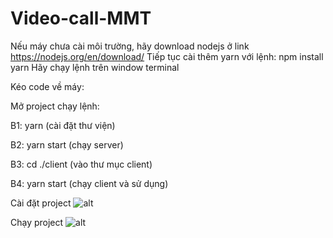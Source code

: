 # Video-call-MMT

 Nếu máy chưa cài môi trường, hãy download nodejs ở link https://nodejs.org/en/download/
 Tiếp tục cài thêm yarn với lệnh: npm install yarn
 Hãy chạy lệnh trên window terminal

 Kéo code về máy:
 
 Mở project chạy lệnh:
 
 B1: yarn    (cài đặt thư viện)
 
 B2: yarn start    (chạy server)
 
 B3: cd ./client   (vào thư mục client)
 
 B4: yarn start    (chạy client và sử dụng)

 Cài đặt project
 ![alt](https://res.cloudinary.com/dvxtv9s1v/image/upload/v1638346560/mmt2-setup_zu7hnb.jpg)
 
 
 Chạy project
 ![alt](https://res.cloudinary.com/dvxtv9s1v/image/upload/v1638346433/mmt-setup_ma8xkn.jpg)
